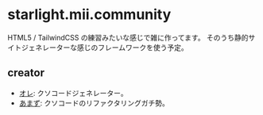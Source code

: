 # starlight.mii.community

HTML5 / TailwindCSS の練習みたいな感じで雑に作ってます。
そのうち静的サイトジェネレーターな感じのフレームワークを使う予定。

## creator

- [オレ](https://github.com/Assault-8448): クソコードジェネレーター。
- [あまず](https://github.com/tenzyu): クソコードのリファクタリングガチ勢。
